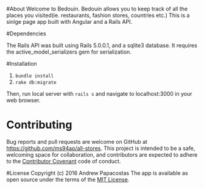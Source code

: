 #About
Welcome to Bedouin. Bedouin allows you to keep track of all the places you visited(ie. restaurants, fashion stores, countries etc.) This is a sinlge page app built with Angular and a Rails API.

#Dependencies

The Rails API was built using Rails 5.0.0.1, and a sqlite3 database. It requires the active_model_serializers gem for serialization.

#Installation
1) `bundle install`
2) `rake db:migrate`

Then, run local server with `rails s` and navigate to localhost:3000 in your web browser.

# Contributing

Bug reports and pull requests are welcome on GitHub at https://github.com/ms94ap/all-stores. This project is intended to be a safe, welcoming space for collaboration, and contributors are expected to adhere to the [Contributor Covenant](http://contributor-covenant.org) code of conduct.

#License
Copyright (c) 2016 Andrew Papacostas
The app is available as open source under the terms of the [MIT License](http://opensource.org/licenses/MIT).

